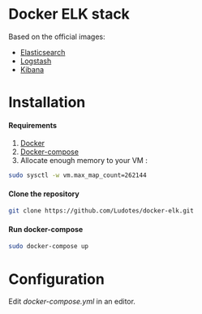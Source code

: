 # Docker ELK stack

Based on the official images:

* [Elasticsearch](https://registry.hub.docker.com/_/elasticsearch/)
* [Logstash](https://registry.hub.docker.com/_/logstash/)
* [Kibana](https://registry.hub.docker.com/_/kibana/)

# Installation
#### Requirements
1. [Docker](https://docs.docker.com)
2. [Docker-compose](https://docs.docker.com/compose)
3. Allocate enough memory to your VM :
```sh
sudo sysctl -w vm.max_map_count=262144
```

#### Clone the repository
```sh
git clone https://github.com/Ludotes/docker-elk.git
```

#### Run docker-compose
```sh
sudo docker-compose up
```

# Configuration
Edit *docker-compose.yml* in an editor.

